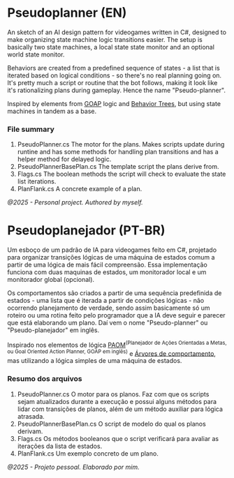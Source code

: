 # Pseudoplanner (EN)
An sketch of an AI design pattern for videogames written in C#, designed to make organizing state machine logic transitions easier. The setup is basically two state machines, a local state state monitor and an optional world state monitor.

Behaviors are created from a predefined sequence of states - a list that is iterated based on logical conditions - so there's no real planning going on. It's pretty much a script or routine that the bot follows, making it look like it's rationalizing plans during gameplay. Hence the name "Pseudo-planner".

Inspired by elements from [GOAP](https://citeseerx.ist.psu.edu/document?repid=rep1&type=pdf&doi=0c35d00a015c93bac68475e8e1283b02701ff46b) logic and [Behavior Trees](https://en.wikipedia.org/wiki/Behavior_tree_(artificial_intelligence,_robotics_and_control)), but using state machines in tandem as a base.

### File summary
1. PseudoPlanner.cs
   The motor for the plans. Makes scripts update during runtine and has some methods for handling plan transitions and has a helper method for delayed logic.
2. PseudoPlannerBasePlan.cs
   The template script the plans derive from.
3. Flags.cs
   The boolean methods the script will check to evaluate the state list iterations.
5. PlanFlank.cs
   A concrete example of a plan.

*@2025 - Personal project. Authored by myself.*


# Pseudoplanejador (PT-BR)
Um esboço de um padrão de IA para videogames feito em C#, projetado para organizar transições lógicas de uma máquina de estados comum a partir de uma lógica de mais fácil compreensão. Essa implementação funciona com duas maquinas de estados, um monitorador local e um monitorador global (opcional).

Os comportamentos são criados a partir de uma sequência predefinida de estados - uma lista que é iterada a partir de condições lógicas - 
não ocorrendo planejamento de verdade, sendo assim basicamente só um roteiro ou uma rotina feito pelo programador que a IA deve seguir e parecer que está elaborando um plano. Daí vem o nome "Pseudo-planner" ou "Pseudo-planejador" em inglês.

Inspirado nos elementos de lógica [PAOM](https://citeseerx.ist.psu.edu/document?repid=rep1&type=pdf&doi=0c35d00a015c93bac68475e8e1283b02701ff46b)<sup>(Planejador de Ações Orientadas a Metas, ou Goal Oriented Action Planner, GOAP em inglês)</sup> e [Árvores de comportamento](https://en-m-wikipedia-org.translate.goog/wiki/Behavior_tree_(artificial_intelligence,_robotics_and_control)?_x_tr_sl=auto&_x_tr_tl=pt&_x_tr_hl=pt-BR&_x_tr_pto=wapp), mas utilizando a lógica simples de uma máquina de estados.


### Resumo dos arquivos
1. PseudoPlanner.cs
    O motor para os planos. Faz com que os scripts sejam atualizados durante a execução e possui alguns métodos para lidar com transições de planos, além de um método auxiliar para lógica atrasada.
2. PseudoPlannerBasePlan.cs
    O script de modelo do qual os planos derivam.
3. Flags.cs
    Os métodos booleanos que o script verificará para avaliar as iterações da lista de estados.
5. PlanFlank.cs
    Um exemplo concreto de um plano.

*@2025 - Projeto pessoal. Elaborado por mim.*

